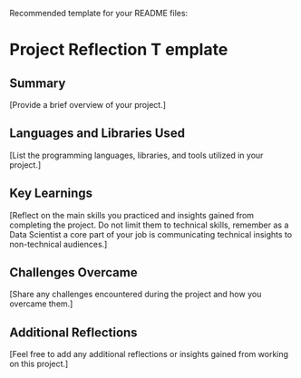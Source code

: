 Recommended template for your README files:
# Project Reflection T emplate
## Summary
[Provide a brief overview of your project.]
## Languages and Libraries Used
[List the programming languages, libraries, and tools utilized in your project.]
## Key Learnings
[Reflect on the main skills you practiced and insights gained from completing the project. Do not
limit them to technical skills, remember as a Data Scientist a core part of your job is
communicating technical insights to non-technical audiences.]
## Challenges Overcame
[Share any challenges encountered during the project and how you overcame them.]
## Additional Reflections
[Feel free to add any additional reflections or insights gained from working on this project.]
